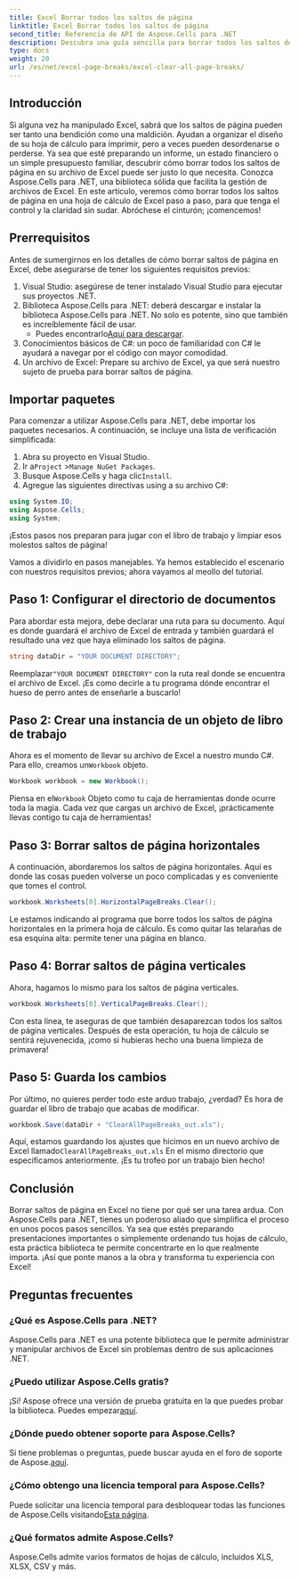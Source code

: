 ```yaml
---
title: Excel Borrar todos los saltos de página
linktitle: Excel Borrar todos los saltos de página
second_title: Referencia de API de Aspose.Cells para .NET
description: Descubra una guía sencilla para borrar todos los saltos de página en Excel con Aspose.Cells para .NET. Siga nuestro tutorial paso a paso para obtener resultados rápidos.
type: docs
weight: 20
url: /es/net/excel-page-breaks/excel-clear-all-page-breaks/
---
```

## Introducción

Si alguna vez ha manipulado Excel, sabrá que los saltos de página pueden ser tanto una bendición como una maldición. Ayudan a organizar el diseño de su hoja de cálculo para imprimir, pero a veces pueden desordenarse o perderse. Ya sea que esté preparando un informe, un estado financiero o un simple presupuesto familiar, descubrir cómo borrar todos los saltos de página en su archivo de Excel puede ser justo lo que necesita. Conozca Aspose.Cells para .NET, una biblioteca sólida que facilita la gestión de archivos de Excel. En este artículo, veremos cómo borrar todos los saltos de página en una hoja de cálculo de Excel paso a paso, para que tenga el control y la claridad sin sudar. Abróchese el cinturón; ¡comencemos!

## Prerrequisitos

Antes de sumergirnos en los detalles de cómo borrar saltos de página en Excel, debe asegurarse de tener los siguientes requisitos previos:

1. Visual Studio: asegúrese de tener instalado Visual Studio para ejecutar sus proyectos .NET.
2. Biblioteca Aspose.Cells para .NET: deberá descargar e instalar la biblioteca Aspose.Cells para .NET. No solo es potente, sino que también es increíblemente fácil de usar.
   -  Puedes encontrarlo[Aquí para descargar](https://releases.aspose.com/cells/net/).
3. Conocimientos básicos de C#: un poco de familiaridad con C# le ayudará a navegar por el código con mayor comodidad.
4. Un archivo de Excel: Prepare su archivo de Excel, ya que será nuestro sujeto de prueba para borrar saltos de página.

## Importar paquetes

Para comenzar a utilizar Aspose.Cells para .NET, debe importar los paquetes necesarios. A continuación, se incluye una lista de verificación simplificada:

1. Abra su proyecto en Visual Studio.
2.  Ir a`Project` >`Manage NuGet Packages`.
3.  Busque Aspose.Cells y haga clic`Install`.
4. Agregue las siguientes directivas using a su archivo C#:

```csharp
using System.IO;
using Aspose.Cells;
using System;
```

¡Estos pasos nos preparan para jugar con el libro de trabajo y limpiar esos molestos saltos de página!

Vamos a dividirlo en pasos manejables. Ya hemos establecido el escenario con nuestros requisitos previos; ahora vayamos al meollo del tutorial.

## Paso 1: Configurar el directorio de documentos

Para abordar esta mejora, debe declarar una ruta para su documento. Aquí es donde guardará el archivo de Excel de entrada y también guardará el resultado una vez que haya eliminado los saltos de página.

```csharp
string dataDir = "YOUR DOCUMENT DIRECTORY";
```
 Reemplazar`"YOUR DOCUMENT DIRECTORY"` con la ruta real donde se encuentra el archivo de Excel. ¡Es como decirle a tu programa dónde encontrar el hueso de perro antes de enseñarle a buscarlo!

## Paso 2: Crear una instancia de un objeto de libro de trabajo

 Ahora es el momento de llevar su archivo de Excel a nuestro mundo C#. Para ello, creamos un`Workbook` objeto.

```csharp
Workbook workbook = new Workbook();
```
 Piensa en el`Workbook` Objeto como tu caja de herramientas donde ocurre toda la magia. Cada vez que cargas un archivo de Excel, ¡prácticamente llevas contigo tu caja de herramientas!

## Paso 3: Borrar saltos de página horizontales

A continuación, abordaremos los saltos de página horizontales. Aquí es donde las cosas pueden volverse un poco complicadas y es conveniente que tomes el control.

```csharp
workbook.Worksheets[0].HorizontalPageBreaks.Clear();
```
Le estamos indicando al programa que borre todos los saltos de página horizontales en la primera hoja de cálculo. Es como quitar las telarañas de esa esquina alta: permite tener una página en blanco.

## Paso 4: Borrar saltos de página verticales

Ahora, hagamos lo mismo para los saltos de página verticales.

```csharp
workbook.Worksheets[0].VerticalPageBreaks.Clear();
```
Con esta línea, te aseguras de que también desaparezcan todos los saltos de página verticales. Después de esta operación, tu hoja de cálculo se sentirá rejuvenecida, ¡como si hubieras hecho una buena limpieza de primavera!

## Paso 5: Guarda los cambios

Por último, no quieres perder todo este arduo trabajo, ¿verdad? Es hora de guardar el libro de trabajo que acabas de modificar.

```csharp
workbook.Save(dataDir + "ClearAllPageBreaks_out.xls");
```
 Aquí, estamos guardando los ajustes que hicimos en un nuevo archivo de Excel llamado`ClearAllPageBreaks_out.xls` En el mismo directorio que especificamos anteriormente. ¡Es tu trofeo por un trabajo bien hecho!

## Conclusión

Borrar saltos de página en Excel no tiene por qué ser una tarea ardua. Con Aspose.Cells para .NET, tienes un poderoso aliado que simplifica el proceso en unos pocos pasos sencillos. Ya sea que estés preparando presentaciones importantes o simplemente ordenando tus hojas de cálculo, esta práctica biblioteca te permite concentrarte en lo que realmente importa. ¡Así que ponte manos a la obra y transforma tu experiencia con Excel!

## Preguntas frecuentes

### ¿Qué es Aspose.Cells para .NET?
Aspose.Cells para .NET es una potente biblioteca que le permite administrar y manipular archivos de Excel sin problemas dentro de sus aplicaciones .NET.

### ¿Puedo utilizar Aspose.Cells gratis?
 ¡Sí! Aspose ofrece una versión de prueba gratuita en la que puedes probar la biblioteca. Puedes empezar[aquí](https://releases.aspose.com/).

### ¿Dónde puedo obtener soporte para Aspose.Cells?
 Si tiene problemas o preguntas, puede buscar ayuda en el foro de soporte de Aspose.[aquí](https://forum.aspose.com/c/cells/9).

### ¿Cómo obtengo una licencia temporal para Aspose.Cells?
 Puede solicitar una licencia temporal para desbloquear todas las funciones de Aspose.Cells visitando[Esta página](https://purchase.aspose.com/temporary-license/).

### ¿Qué formatos admite Aspose.Cells?
Aspose.Cells admite varios formatos de hojas de cálculo, incluidos XLS, XLSX, CSV y más.
